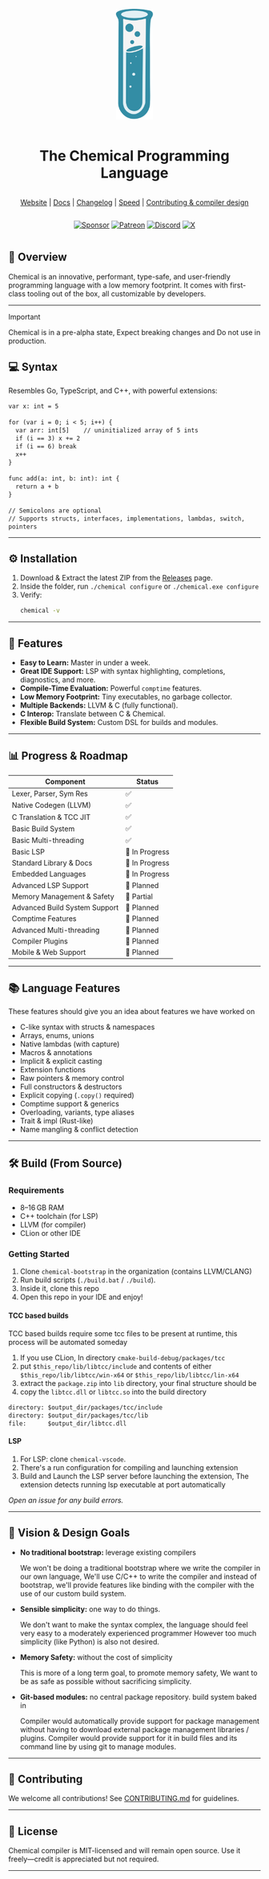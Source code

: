 <div align="center" style="display:grid;place-items:center;">
<p>
    <a href="https://chemical.qinetik.org/" target="_blank"><img height="220" src="https://raw.githubusercontent.com/chemicallang/chemical/main/lang/assets/Logo.svg?sanitize=true" alt="Chemical logo"></a>
</p>
<h1>The Chemical Programming Language</h1>

[Website](https://chemical.qinetik.org)
| [Docs](https://github.com/chemicallang/chemical/blob/main/lang/docs/README.md)
| [Changelog](https://github.com/chemicallang/chemical/releases)
| [Speed](https://chemical.qinetik.org/speed)
| [Contributing & compiler design](https://github.com/chemicallang/chemical/blob/main/lang/docs/CONTRIBUTING.md)

</div>

<div align="center" style="display:grid;place-items:center;">

[![Sponsor][SponsorBadge]][SponsorUrl]
[![Patreon][PatreonBadge]][PatreonUrl]
[![Discord][DiscordBadge]][DiscordUrl]
[![X][XBadge]][XUrl]

</div>

## 🚀 Overview

Chemical is an innovative, performant, type-safe, and user-friendly programming language with a low memory footprint. It comes with first-class tooling out of the box, all customizable by developers.

---

> [!IMPORTANT]  
> Chemical is in a pre-alpha state, Expect breaking changes and Do not use in production.

## 💻 Syntax

Resembles Go, TypeScript, and C++, with powerful extensions:

```chemical
var x: int = 5

for (var i = 0; i < 5; i++) {
  var arr: int[5]    // uninitialized array of 5 ints
  if (i == 3) x += 2
  if (i == 6) break
  x++
}

func add(a: int, b: int): int {
  return a + b
}

// Semicolons are optional
// Supports structs, interfaces, implementations, lambdas, switch, pointers
```

---

## ⚙️ Installation

1. Download & Extract the latest ZIP from the [Releases](https://github.com/qinetik/chemical/releases) page.
2. Inside the folder, run `./chemical configure` or `./chemical.exe configure`
3. Verify:
   ```bash
   chemical -v
   ```

---

## 🌟 Features

- **Easy to Learn:** Master in under a week.
- **Great IDE Support:** LSP with syntax highlighting, completions, diagnostics, and more.
- **Compile-Time Evaluation:** Powerful `comptime` features.
- **Low Memory Footprint:** Tiny executables, no garbage collector.
- **Multiple Backends:** LLVM & C (fully functional).
- **C Interop:** Translate between C & Chemical.
- **Flexible Build System:** Custom DSL for builds and modules.

---

## 📊 Progress & Roadmap

| Component                     | Status         |
|-------------------------------|----------------|
| Lexer, Parser, Sym Res        | ✅              |
| Native Codegen (LLVM)         | ✅              |
| C Translation & TCC JIT       | ✅              |
| Basic Build System            | ✅              |
| Basic Multi-threading         | ✅              |
| Basic LSP                     | 🔄 In Progress |
| Standard Library & Docs       | 🔄 In Progress |
| Embedded Languages            | 🔄 In Progress |
| Advanced LSP Support          | 🔄 Planned     |
| Memory Management & Safety    | 🔄 Partial     |
| Advanced Build System Support | 🔄 Planned     |
| Comptime Features             | 🔄 Planned     |
| Advanced Multi-threading      | 🔄 Planned     |
| Compiler Plugins              | 🔄 Planned     |
| Mobile & Web Support          | 🔄 Planned     |

---

## 📚 Language Features

These features should give you an idea about features we have worked on

- C-like syntax with structs & namespaces
- Arrays, enums, unions
- Native lambdas (with capture)
- Macros & annotations
- Implicit & explicit casting
- Extension functions
- Raw pointers & memory control
- Full constructors & destructors
- Explicit copying (`.copy()` required)
- Comptime support & generics
- Overloading, variants, type aliases
- Trait & impl (Rust-like)
- Name mangling & conflict detection

---

## 🛠️ Build (From Source)

### Requirements

- 8–16 GB RAM
- C++ toolchain (for LSP)
- LLVM (for compiler)
- CLion or other IDE

### Getting Started

1. Clone `chemical-bootstrap` in the organization (contains LLVM/CLANG)
2. Run build scripts (`./build.bat` / `./build`).
3. Inside it, clone this repo
4. Open this repo in your IDE and enjoy!

#### TCC based builds

TCC based builds require some tcc files to be present at runtime, this process will be automated someday

1. If you use CLion, In directory `cmake-build-debug/packages/tcc`
2. put `$this_repo/lib/libtcc/include` and contents of either `$this_repo/lib/libtcc/win-x64` or `$this_repo/lib/libtcc/lin-x64`
3. extract the `package.zip` into `lib` directory, your final structure should be
4. copy the `libtcc.dll` or `libtcc.so` into the build directory

```
directory: $output_dir/packages/tcc/include
directory: $output_dir/packages/tcc/lib
file:      $output_dir/libtcc.dll
```

#### LSP

1. For LSP: clone `chemical-vscode`.
2. There's a run configuration for compiling and launching extension
3. Build and Launch the LSP server before launching the extension, The extension detects running lsp executable at port automatically

*Open an issue for any build errors.*

---

## 🎯 Vision & Design Goals

- **No traditional bootstrap:** leverage existing compilers

   We won't be doing a traditional bootstrap where we write the compiler in our own language, We'll use
   C/C++ to write the compiler and instead of bootstrap, we'll provide features like binding with the compiler
   with the use of our custom build system.

- **Sensible simplicity:** one way to do things.

   We don't want to make the syntax complex, the language should feel very easy to a moderately experienced programmer
   However too much simplicity (like Python) is also not desired.

- **Memory Safety:** without the cost of simplicity

   This is more of a long term goal, to promote memory safety, We want to be as safe as possible without sacrificing simplicity.

- **Git-based modules:** no central package repository. build system baked in

   Compiler would automatically provide support for package management without having to download external package management
   libraries / plugins. Compiler would provide support for it in build files and its command line by using git to manage
   modules.

---

## 🤝 Contributing

We welcome all contributions! See [CONTRIBUTING.md](https://github.com/chemicallang/chemical/blob/main/lang/docs/CONTRIBUTING.md) for guidelines.

---

## 📄 License

Chemical compiler is MIT-licensed and will remain open source. Use it freely—credit is appreciated but not required.

---

<!-- Badges -->
[WorkflowBadge]: https://github.com/vlang/v/workflows/CI/badge.svg
[DiscordBadge]: https://img.shields.io/discord/1206227290359337062?label=Discord&logo=discord&logoColor=white
[PatreonBadge]: https://img.shields.io/endpoint.svg?url=https%3A%2F%2Fshieldsio-patreon.vercel.app%2Fapi%3Fusername%3Dwakaztahir%26type%3Dpatrons&style=flat
[SponsorBadge]: https://img.shields.io/github/sponsors/wakaztahir?style=flat&logo=github&logoColor=white
[XBadge]: https://img.shields.io/badge/follow-%40qinetikorg-1DA1F2?logo=x&style=flat&logoColor=white

[WorkflowUrl]: https://github.com/chemicallang/chemical/commits/main
[DiscordUrl]: https://discord.gg/uYU4SV9avu
[PatreonUrl]: https://patreon.com/wakaztahir
[SponsorUrl]: https://github.com/sponsors/wakaztahir
[XUrl]: https://x.com/qinetikorg